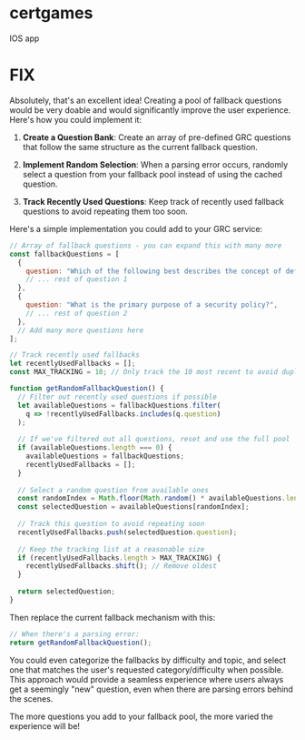 # certgames
IOS app


# FIX

Absolutely, that's an excellent idea! Creating a pool of fallback questions would be very doable and would significantly improve the user experience. Here's how you could implement it:

1. **Create a Question Bank**:
   Create an array of pre-defined GRC questions that follow the same structure as the current fallback question.

2. **Implement Random Selection**:
   When a parsing error occurs, randomly select a question from your fallback pool instead of using the cached question.

3. **Track Recently Used Questions**:
   Keep track of recently used fallback questions to avoid repeating them too soon.

Here's a simple implementation you could add to your GRC service:

```javascript
// Array of fallback questions - you can expand this with many more
const fallbackQuestions = [
  {
    question: "Which of the following best describes the concept of defense in depth?",
    // ... rest of question 1
  },
  {
    question: "What is the primary purpose of a security policy?",
    // ... rest of question 2
  },
  // Add many more questions here
];

// Track recently used fallbacks
let recentlyUsedFallbacks = [];
const MAX_TRACKING = 10; // Only track the 10 most recent to avoid duplicates

function getRandomFallbackQuestion() {
  // Filter out recently used questions if possible
  let availableQuestions = fallbackQuestions.filter(
    q => !recentlyUsedFallbacks.includes(q.question)
  );
  
  // If we've filtered out all questions, reset and use the full pool
  if (availableQuestions.length === 0) {
    availableQuestions = fallbackQuestions;
    recentlyUsedFallbacks = [];
  }
  
  // Select a random question from available ones
  const randomIndex = Math.floor(Math.random() * availableQuestions.length);
  const selectedQuestion = availableQuestions[randomIndex];
  
  // Track this question to avoid repeating soon
  recentlyUsedFallbacks.push(selectedQuestion.question);
  
  // Keep the tracking list at a reasonable size
  if (recentlyUsedFallbacks.length > MAX_TRACKING) {
    recentlyUsedFallbacks.shift(); // Remove oldest
  }
  
  return selectedQuestion;
}
```

Then replace the current fallback mechanism with this:

```javascript
// When there's a parsing error:
return getRandomFallbackQuestion();
```

You could even categorize the fallbacks by difficulty and topic, and select one that matches the user's requested category/difficulty when possible. This approach would provide a seamless experience where users always get a seemingly "new" question, even when there are parsing errors behind the scenes.

The more questions you add to your fallback pool, the more varied the experience will be!
